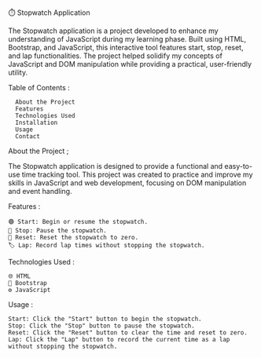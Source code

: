 ⏱️ Stopwatch Application

The Stopwatch application is a project developed to enhance my understanding of JavaScript during my learning phase. Built using HTML, Bootstrap, and JavaScript, this interactive tool features start, stop, reset, and lap functionalities. The project helped solidify my concepts of JavaScript and DOM manipulation while providing a practical, user-friendly utility.

Table of Contents :

      About the Project
      Features
      Technologies Used
      Installation
      Usage
      Contact

About the Project ;

The Stopwatch application is designed to provide a functional and easy-to-use time tracking tool. This project was created to practice and improve my skills in JavaScript and web development, focusing on DOM manipulation and event handling.

Features :

    🟢 Start: Begin or resume the stopwatch.
    🔴 Stop: Pause the stopwatch.
    🔄 Reset: Reset the stopwatch to zero.
    🏷️ Lap: Record lap times without stopping the stopwatch.

Technologies Used :

    🌐 HTML
    💎 Bootstrap
    ⚙️ JavaScript

Usage :

    Start: Click the "Start" button to begin the stopwatch.
    Stop: Click the "Stop" button to pause the stopwatch.
    Reset: Click the "Reset" button to clear the time and reset to zero.
    Lap: Click the "Lap" button to record the current time as a lap without stopping the stopwatch.

